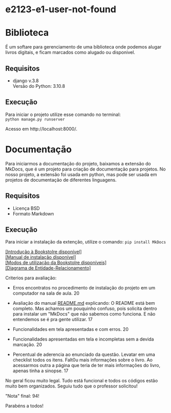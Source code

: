 # e2123-e1-user-not-found


# Biblioteca
É um softare para gerenciamento de uma biblioteca onde podemos alugar livros digitais, e ficam marcados como alugado ou disponivel.

## Requisitos
- django v.3.8  
Versão do Python: 3.10.8


## Execução
Para iniciar o projeto utilize esse comando no terminal:  
``` python manage.py runserver ```  
  
Acesso em http://localhost:8000/.


# Documentação
Para iniciarmos a documentação do projeto, baixamos a extensão do MkDocs, que é um projeto para criação de documentação para projetos. No nosso projeto, a extensão foi usada em python, mas pode ser usada em projetos de documentação de diferentes linguagens. 

 ## Requisitos
 - Licença BSD
 - Formato Markdown

 ## Execução
 Para iniciar a instalação da extenção, utilize o comando:
 ```pip install MkDocs```

 [[Introdução à BookstoIre disponível]](BookstoIre_docs/docs/introdução.md)  
 [[Manual de instalação disponível]](BookstoIre_docs/docs/instalação.md)  
 [[Modos de utilização da BookstoIre disponíveis]](BookstoIre_docs/docs/modo_de_uso.md)  
 [[Diagrama de Entidade-Relacionamento]](BookstoIre_docs/ScreenShot_20231026104202.jpeg)



Criterios para avaliação:

- Erros encontratos no procedimento de instalação do projeto em um computador na sala de aula. 20

- Avaliação do manual [README.md](http://README.md) explicando: O README está bem completo. Mas achamos um pouquinho confuso, pois solicita dentro para instalar um "MkDocs" que não sabemos como funciona. E não entendemos se é pra gente utilizar. 17

- Funcionalidades em tela apresentadas e com erros. 20

- Funcionalidades apresentadas em tela e incompletas sem a devida marcação. 20

- Percentual de aderencia ao enunciado da questão. Levatar em uma checklist todos os itens. Falt0u mais informações sobre o livro. Ao acessarmos outra a página que teria de ter mais informações do livro, apenas tinha a sinopse. 17

No geral ficou muito legal. Tudo está funcional e todos os códigos estão muito bem organizados. Seguiu tudo que o professor solicitou!

"Nota" final: 94!

Parabéns a todos!


